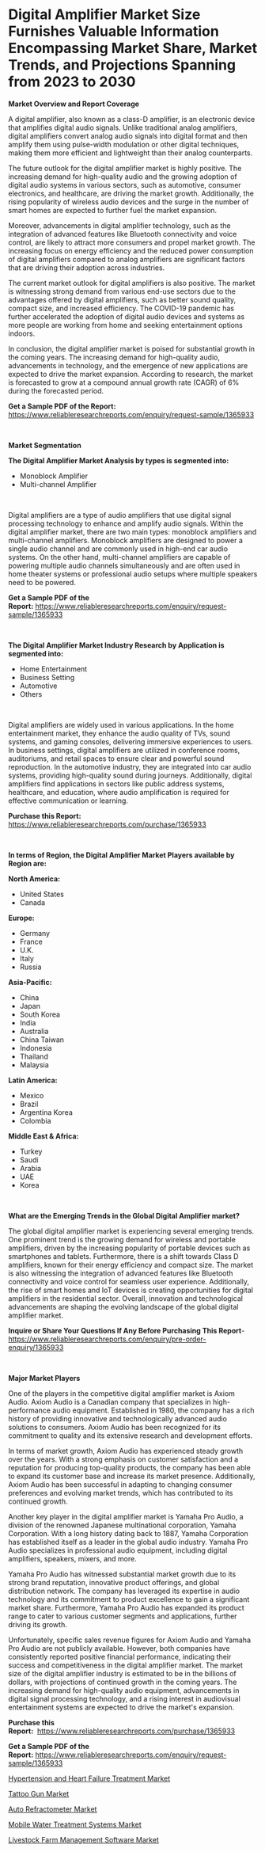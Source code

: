 <p><h1>Digital Amplifier Market Size Furnishes Valuable Information Encompassing Market Share, Market Trends, and Projections Spanning from 2023 to 2030</h1></p><p><strong>Market Overview and Report Coverage</strong></p>
<p><p>A digital amplifier, also known as a class-D amplifier, is an electronic device that amplifies digital audio signals. Unlike traditional analog amplifiers, digital amplifiers convert analog audio signals into digital format and then amplify them using pulse-width modulation or other digital techniques, making them more efficient and lightweight than their analog counterparts.</p><p>The future outlook for the digital amplifier market is highly positive. The increasing demand for high-quality audio and the growing adoption of digital audio systems in various sectors, such as automotive, consumer electronics, and healthcare, are driving the market growth. Additionally, the rising popularity of wireless audio devices and the surge in the number of smart homes are expected to further fuel the market expansion.</p><p>Moreover, advancements in digital amplifier technology, such as the integration of advanced features like Bluetooth connectivity and voice control, are likely to attract more consumers and propel market growth. The increasing focus on energy efficiency and the reduced power consumption of digital amplifiers compared to analog amplifiers are significant factors that are driving their adoption across industries.</p><p>The current market outlook for digital amplifiers is also positive. The market is witnessing strong demand from various end-use sectors due to the advantages offered by digital amplifiers, such as better sound quality, compact size, and increased efficiency. The COVID-19 pandemic has further accelerated the adoption of digital audio devices and systems as more people are working from home and seeking entertainment options indoors.</p><p>In conclusion, the digital amplifier market is poised for substantial growth in the coming years. The increasing demand for high-quality audio, advancements in technology, and the emergence of new applications are expected to drive the market expansion. According to research, the market is forecasted to grow at a compound annual growth rate (CAGR) of 6% during the forecasted period.</p></p>
<p><strong>Get a Sample PDF of the Report:</strong> <a href="https://www.reliableresearchreports.com/enquiry/request-sample/1365933">https://www.reliableresearchreports.com/enquiry/request-sample/1365933</a></p>
<p>&nbsp;</p>
<p><strong>Market Segmentation</strong></p>
<p><strong>The Digital Amplifier Market Analysis by types is segmented into:</strong></p>
<p><ul><li>Monoblock Amplifier</li><li>Multi-channel Amplifier</li></ul></p>
<p>&nbsp;</p>
<p><p>Digital amplifiers are a type of audio amplifiers that use digital signal processing technology to enhance and amplify audio signals. Within the digital amplifier market, there are two main types: monoblock amplifiers and multi-channel amplifiers. Monoblock amplifiers are designed to power a single audio channel and are commonly used in high-end car audio systems. On the other hand, multi-channel amplifiers are capable of powering multiple audio channels simultaneously and are often used in home theater systems or professional audio setups where multiple speakers need to be powered.</p></p>
<p><strong>Get a Sample PDF of the Report:</strong>&nbsp;<a href="https://www.reliableresearchreports.com/enquiry/request-sample/1365933">https://www.reliableresearchreports.com/enquiry/request-sample/1365933</a></p>
<p>&nbsp;</p>
<p><strong>The Digital Amplifier Market Industry Research by Application is segmented into:</strong></p>
<p><ul><li>Home Entertainment</li><li>Business Setting</li><li>Automotive</li><li>Others</li></ul></p>
<p>&nbsp;</p>
<p><p>Digital amplifiers are widely used in various applications. In the home entertainment market, they enhance the audio quality of TVs, sound systems, and gaming consoles, delivering immersive experiences to users. In business settings, digital amplifiers are utilized in conference rooms, auditoriums, and retail spaces to ensure clear and powerful sound reproduction. In the automotive industry, they are integrated into car audio systems, providing high-quality sound during journeys. Additionally, digital amplifiers find applications in sectors like public address systems, healthcare, and education, where audio amplification is required for effective communication or learning.</p></p>
<p><strong>Purchase this Report:</strong>&nbsp; <a href="https://www.reliableresearchreports.com/purchase/1365933">https://www.reliableresearchreports.com/purchase/1365933</a></p>
<p>&nbsp;</p>
<p><strong>In terms of Region, the Digital Amplifier Market Players available by Region are:</strong></p>
<p>
    <p> <strong> North America: </strong>
        <ul>
            <li>United States</li>
            <li>Canada</li>
        </ul>
        </p> 
    <p> <strong> Europe: </strong>
        <ul>
            <li>Germany</li>
            <li>France</li>
            <li>U.K.</li>
            <li>Italy</li>
            <li>Russia</li>
        </ul>
        </p> 
    <p> <strong> Asia-Pacific: </strong>
        <ul>
            <li>China</li>
            <li>Japan</li>
            <li>South Korea</li>
            <li>India</li>
            <li>Australia</li>
            <li>China Taiwan</li>
            <li>Indonesia</li>
            <li>Thailand</li>
            <li>Malaysia</li>
        </ul>
        </p> 
    <p> <strong> Latin America: </strong>
        <ul>
            <li>Mexico</li>
            <li>Brazil</li>
            <li>Argentina Korea</li>
            <li>Colombia</li>
        </ul>
        </p> 
    <p> <strong> Middle East & Africa: </strong>
        <ul>
            <li>Turkey</li>
            <li>Saudi</li>
            <li>Arabia</li>
            <li>UAE</li>
            <li>Korea</li>
        </ul>
    </p>
    </p>
<p>&nbsp;</p>
<p><strong>What are the Emerging Trends in the Global Digital Amplifier market?</strong></p>
<p><p>The global digital amplifier market is experiencing several emerging trends. One prominent trend is the growing demand for wireless and portable amplifiers, driven by the increasing popularity of portable devices such as smartphones and tablets. Furthermore, there is a shift towards Class D amplifiers, known for their energy efficiency and compact size. The market is also witnessing the integration of advanced features like Bluetooth connectivity and voice control for seamless user experience. Additionally, the rise of smart homes and IoT devices is creating opportunities for digital amplifiers in the residential sector. Overall, innovation and technological advancements are shaping the evolving landscape of the global digital amplifier market.</p></p>
<p><strong>Inquire or Share Your Questions If Any Before Purchasing This Report</strong>- <a href="https://www.reliableresearchreports.com/enquiry/pre-order-enquiry/1365933">https://www.reliableresearchreports.com/enquiry/pre-order-enquiry/1365933</a></p>
<p>&nbsp;</p>
<p><strong>Major Market Players</strong></p>
<p><p>One of the players in the competitive digital amplifier market is Axiom Audio. Axiom Audio is a Canadian company that specializes in high-performance audio equipment. Established in 1980, the company has a rich history of providing innovative and technologically advanced audio solutions to consumers. Axiom Audio has been recognized for its commitment to quality and its extensive research and development efforts.</p><p>In terms of market growth, Axiom Audio has experienced steady growth over the years. With a strong emphasis on customer satisfaction and a reputation for producing top-quality products, the company has been able to expand its customer base and increase its market presence. Additionally, Axiom Audio has been successful in adapting to changing consumer preferences and evolving market trends, which has contributed to its continued growth.</p><p>Another key player in the digital amplifier market is Yamaha Pro Audio, a division of the renowned Japanese multinational corporation, Yamaha Corporation. With a long history dating back to 1887, Yamaha Corporation has established itself as a leader in the global audio industry. Yamaha Pro Audio specializes in professional audio equipment, including digital amplifiers, speakers, mixers, and more.</p><p>Yamaha Pro Audio has witnessed substantial market growth due to its strong brand reputation, innovative product offerings, and global distribution network. The company has leveraged its expertise in audio technology and its commitment to product excellence to gain a significant market share. Furthermore, Yamaha Pro Audio has expanded its product range to cater to various customer segments and applications, further driving its growth.</p><p>Unfortunately, specific sales revenue figures for Axiom Audio and Yamaha Pro Audio are not publicly available. However, both companies have consistently reported positive financial performance, indicating their success and competitiveness in the digital amplifier market. The market size of the digital amplifier industry is estimated to be in the billions of dollars, with projections of continued growth in the coming years. The increasing demand for high-quality audio equipment, advancements in digital signal processing technology, and a rising interest in audiovisual entertainment systems are expected to drive the market's expansion.</p></p>
<p><strong>Purchase this Report:</strong>&nbsp;&nbsp;<a href="https://www.reliableresearchreports.com/purchase/1365933">https://www.reliableresearchreports.com/purchase/1365933</a></p>
<p></p>
<p><strong>Get a Sample PDF of the Report:</strong>&nbsp;<a href="https://www.reliableresearchreports.com/enquiry/request-sample/1365933">https://www.reliableresearchreports.com/enquiry/request-sample/1365933</a></p>
<p><p><a href="https://medium.com/@randysimpson755/hypertension-and-heart-failure-treatment-market-size-cagr-trends-2024-2030-b59922755405">Hypertension and Heart Failure Treatment Market</a></p><p><a href="https://www.linkedin.com/pulse/tattoo-gun-market-research-report-unlocks-analysis-financial-status-ubgle/">Tattoo Gun Market</a></p><p><a href="https://www.linkedin.com/pulse/auto-refractometer-market-size-share-global-analysis-report-arurc/">Auto Refractometer Market</a></p><p><a href="https://www.linkedin.com/pulse/decoding-mobile-water-treatment-systems-market-deep-dive-latest-chjje/">Mobile Water Treatment Systems Market</a></p><p><a href="https://medium.com/@olenwuckert56/livestock-farm-management-software-market-size-cagr-trends-2024-2030-4691fb4bfd4c">Livestock Farm Management Software Market</a></p></p>